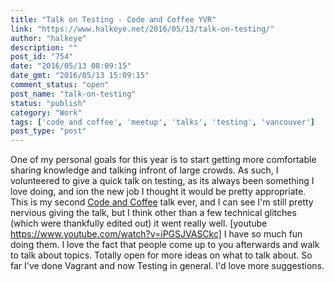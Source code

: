 ```yaml
---
title: "Talk on Testing - Code and Coffee YVR"
link: "https://www.halkeye.net/2016/05/13/talk-on-testing/"
author: "halkeye"
description: ""
post_id: "754"
date: "2016/05/13 08:09:15"
date_gmt: "2016/05/13 15:09:15"
comment_status: "open"
post_name: "talk-on-testing"
status: "publish"
category: "Work"
tags: ['code and coffee', 'meetup', 'talks', 'testing', 'vancouver']
post_type: "post"
---
```


One of my personal goals for this year is to start getting more comfortable sharing knowledge and talking infront of large crowds. As such, I volunteered to give a quick talk on testing, as its always been something I love doing, and ion the new job I thought it would be pretty appropriate. This is my second [Code and Coffee](http://www.meetup.com/Code-Coffee-Vancouver/) talk ever, and I can see I'm still pretty nervious giving the talk, but I think other than a few technical glitches (which were thankfully edited out) it went really well. [youtube https://www.youtube.com/watch?v=iPGSJVASCkc] I have so much fun doing them. I love the fact that people come up to you afterwards and walk to talk about topics. Totally open for more ideas on what to talk about. So far I've done Vagrant and now Testing in general. I'd love more suggestions.
